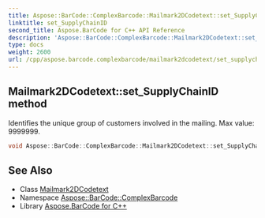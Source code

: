 ```yaml
---
title: Aspose::BarCode::ComplexBarcode::Mailmark2DCodetext::set_SupplyChainID method
linktitle: set_SupplyChainID
second_title: Aspose.BarCode for C++ API Reference
description: 'Aspose::BarCode::ComplexBarcode::Mailmark2DCodetext::set_SupplyChainID method. Identifies the unique group of customers involved in the mailing. Max value: 9999999 in C++.'
type: docs
weight: 2600
url: /cpp/aspose.barcode.complexbarcode/mailmark2dcodetext/set_supplychainid/
---
```

## Mailmark2DCodetext::set_SupplyChainID method


Identifies the unique group of customers involved in the mailing. Max value: 9999999.

```cpp
void Aspose::BarCode::ComplexBarcode::Mailmark2DCodetext::set_SupplyChainID(int32_t value)
```

## See Also

* Class [Mailmark2DCodetext](../)
* Namespace [Aspose::BarCode::ComplexBarcode](../../)
* Library [Aspose.BarCode for C++](../../../)
